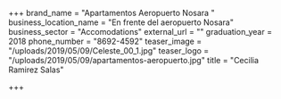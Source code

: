 +++
brand_name = "Apartamentos Aeropuerto Nosara "
business_location_name = "En frente del aeropuerto Nosara"
business_sector = "Accomodations"
external_url = ""
graduation_year = 2018
phone_number = "8692-4592"
teaser_image = "/uploads/2019/05/09/Celeste_00_1.jpg"
teaser_logo = "/uploads/2019/05/09/apartamentos-aeropuerto.jpg"
title = "Cecilia Ramirez Salas"

+++
